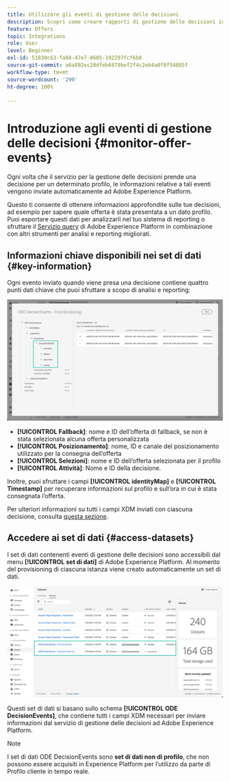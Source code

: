 ```yaml
---
title: Utilizzare gli eventi di gestione delle decisioni
description: Scopri come creare rapporti di gestione delle decisioni in Adobe Experience Platform.
feature: Offers
topic: Integrations
role: User
level: Beginner
exl-id: 51830c63-fa88-47e7-8605-192297fcf6b8
source-git-commit: a6a892ec20dfeb6879bef2f4c2eb4a0f8f54885f
workflow-type: tm+mt
source-wordcount: '299'
ht-degree: 100%

---
```


# Introduzione agli eventi di gestione delle decisioni {#monitor-offer-events}

Ogni volta che il servizio per la gestione delle decisioni prende una decisione per un determinato profilo, le informazioni relative a tali eventi vengono inviate automaticamente ad Adobe Experience Platform.

Questo ti consente di ottenere informazioni approfondite sulle tue decisioni, ad esempio per sapere quale offerta è stata presentata a un dato profilo. Puoi esportare questi dati per analizzarli nel tuo sistema di reporting o sfruttare il [Servizio query](https://experienceleague.adobe.com/docs/experience-platform/query/home.html?lang=it) di Adobe Experience Platform in combinazione con altri strumenti per analisi e reporting migliorati.

## Informazioni chiave disponibili nei set di dati {#key-information}

Ogni evento inviato quando viene presa una decisione contiene quattro punti dati chiave che puoi sfruttare a scopo di analisi e reporting:

![](../assets/events-dataset-preview.png)

* **[!UICONTROL Fallback]**: nome e ID dell’offerta di fallback, se non è stata selezionata alcuna offerta personalizzata
* **[!UICONTROL Posizionamento]**: nome, ID e canale del posizionamento utilizzato per la consegna dell’offerta
* **[!UICONTROL Selezioni]**: nome e ID dell’offerta selezionata per il profilo
* **[!UICONTROL Attività]**: Nome e ID della decisione.

Inoltre, puoi sfruttare i campi **[!UICONTROL identityMap]** e **[!UICONTROL Timestamp]** per recuperare informazioni sul profilo e sull’ora in cui è stata consegnata l’offerta.

Per ulteriori informazioni su tutti i campi XDM inviati con ciascuna decisione, consulta [questa sezione](xdm-fields.md).

## Accedere ai set di dati {#access-datasets}

I set di dati contenenti eventi di gestione delle decisioni sono accessibili dal menu **[!UICONTROL set di dati]** di Adobe Experience Platform. Al momento del provisioning di ciascuna istanza viene creato automaticamente un set di dati.

![](../assets/events-datasets-list.png)

Questi set di dati si basano sullo schema **[!UICONTROL ODE DecisionEvents]**, che contiene tutti i campi XDM necessari per inviare informazioni dal servizio di gestione delle decisioni ad Adobe Experience Platform.

>[!NOTE]
>
>I set di dati ODE DecisionEvents sono **set di dati non di profilo**, che non possono essere acquisiti in Experience Platform per l’utilizzo da parte di Profilo cliente in tempo reale.
